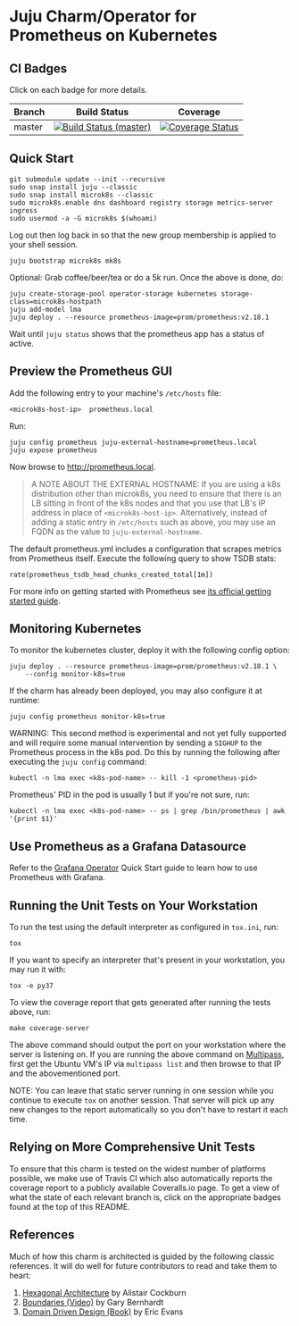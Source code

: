Juju Charm/Operator for Prometheus on Kubernetes
================================================

CI Badges
---------

Click on each badge for more details.

| Branch | Build Status | Coverage |
|--------|--------------|----------|
| master | [![Build Status (master)](https://travis-ci.org/relaxdiego/charm-k8s-prometheus.svg?branch=master)](https://travis-ci.org/relaxdiego/charm-k8s-prometheus) | [![Coverage Status](https://coveralls.io/repos/github/relaxdiego/charm-k8s-prometheus/badge.svg?branch=master)](https://coveralls.io/github/relaxdiego/charm-k8s-prometheus?branch=master) |


Quick Start
-----------


```
git submodule update --init --recursive
sudo snap install juju --classic
sudo snap install microk8s --classic
sudo microk8s.enable dns dashboard registry storage metrics-server ingress
sudo usermod -a -G microk8s $(whoami)
```

Log out then log back in so that the new group membership is applied to
your shell session.

```
juju bootstrap microk8s mk8s
```

Optional: Grab coffee/beer/tea or do a 5k run. Once the above is done, do:

```
juju create-storage-pool operator-storage kubernetes storage-class=microk8s-hostpath
juju add-model lma
juju deploy . --resource prometheus-image=prom/prometheus:v2.18.1
```

Wait until `juju status` shows that the prometheus app has a status of active.


Preview the Prometheus GUI
--------------------------

Add the following entry to your machine's `/etc/hosts` file:

    <microk8s-host-ip>	prometheus.local

Run:

    juju config prometheus juju-external-hostname=prometheus.local
    juju expose prometheus

Now browse to http://prometheus.local.

> A NOTE ABOUT THE EXTERNAL HOSTNAME: If you are using a k8s distribution
> other than microk8s, you need to ensure that there is an LB sitting in
> front of the k8s nodes and that you use that LB's IP address in place of
> `<microk8s-host-ip>`. Alternatively, instead of adding a static entry in
> `/etc/hosts` such as above, you may use an FQDN as the value to
> `juju-external-hostname`.

The default prometheus.yml includes a configuration that scrapes metrics
from Prometheus itself. Execute the following query to show TSDB stats:

    rate(prometheus_tsdb_head_chunks_created_total[1m])

For more info on getting started with Prometheus see [its official getting
started guide](https://prometheus.io/docs/prometheus/latest/getting_started/).


Monitoring Kubernetes
---------------------

To monitor the kubernetes cluster, deploy it with the following config option:

    juju deploy . --resource prometheus-image=prom/prometheus:v2.18.1 \
        --config monitor-k8s=true

If the charm has already been deployed, you may also configure it at runtime:

    juju config prometheus monitor-k8s=true

WARNING: This second method is experimental and not yet fully supported and will
require some manual intervention by sending a `SIGHUP` to the Prometheus process
in the k8s pod. Do this by running the following after executing the `juju config`
command:

    kubectl -n lma exec <k8s-pod-name> -- kill -1 <prometheus-pid>

Prometheus' PID in the pod is usually 1 but if you're not sure, run:

    kubectl -n lma exec <k8s-pod-name> -- ps | grep /bin/prometheus | awk '{print $1}'


Use Prometheus as a Grafana Datasource
--------------------------------------

Refer to the [Grafana Operator](https://github.com/relaxdiego/charm-k8s-grafana)
Quick Start guide to learn how to use Prometheus with Grafana.


Running the Unit Tests on Your Workstation
------------------------------------------

To run the test using the default interpreter as configured in `tox.ini`, run:

    tox

If you want to specify an interpreter that's present in your workstation, you
may run it with:

    tox -e py37

To view the coverage report that gets generated after running the tests above,
run:

    make coverage-server

The above command should output the port on your workstation where the server is
listening on. If you are running the above command on [Multipass](https://multipass.io),
first get the Ubuntu VM's IP via `multipass list` and then browse to that IP and
the abovementioned port.

NOTE: You can leave that static server running in one session while you continue
to execute `tox` on another session. That server will pick up any new changes to
the report automatically so you don't have to restart it each time.


Relying on More Comprehensive Unit Tests
----------------------------------------

To ensure that this charm is tested on the widest number of platforms possible,
we make use of Travis CI which also automatically reports the coverage report
to a publicly available Coveralls.io page. To get a view of what the state of
each relevant branch is, click on the appropriate badges found at the top of
this README.


References
----------

Much of how this charm is architected is guided by the following classic
references. It will do well for future contributors to read and take them to heart:

1. [Hexagonal Architecture](https://en.wikipedia.org/wiki/Hexagonal_architecture_(software)) by Alistair Cockburn
1. [Boundaries (Video)](https://pyvideo.org/pycon-us-2013/boundaries.html) by Gary Bernhardt
1. [Domain Driven Design (Book)](https://dddcommunity.org/book/evans_2003/) by Eric Evans
